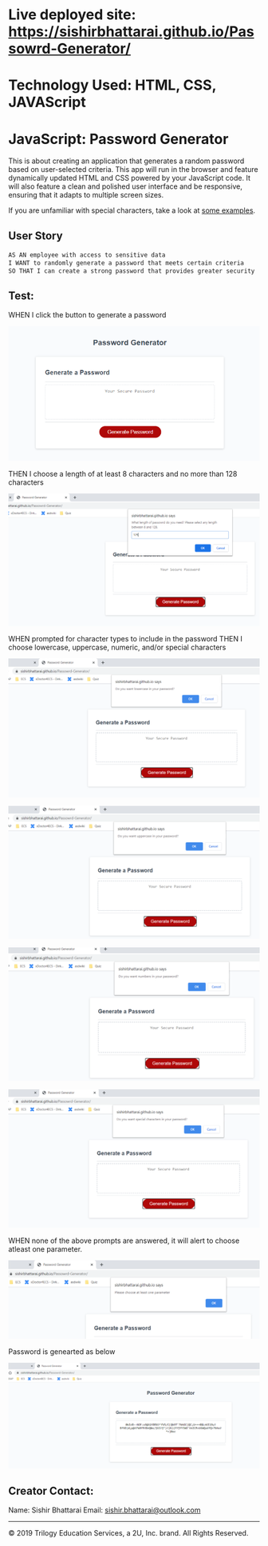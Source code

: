 # Live deployed site: https://sishirbhattarai.github.io/Passowrd-Generator/

# Technology Used: HTML, CSS, JAVAScript

# JavaScript: Password Generator

This is about creating an application that generates a random password based on user-selected criteria. This app will run in the browser and feature dynamically updated HTML and CSS powered by your JavaScript code. It will also feature a clean and polished user interface and be responsive, ensuring that it adapts to multiple screen sizes.

If you are unfamiliar with special characters, take a look at [some examples](https://www.owasp.org/index.php/Password_special_characters).

## User Story

```
AS AN employee with access to sensitive data
I WANT to randomly generate a password that meets certain criteria
SO THAT I can create a strong password that provides greater security
```

## Test:

WHEN I click the button to generate a password

![](./img/Capture.png)


THEN I choose a length of at least 8 characters and no more than 128 characters

![](./img/Capture2.PNG)

WHEN prompted for character types to include in the password
THEN I choose lowercase, uppercase, numeric, and/or special characters

![](./img/Capture5.PNG)

![](./img/Capture6.PNG)

![](./img/Capture7.PNG)

![](./img/Capture8.PNG)

WHEN none of the above prompts are answered, it will alert to choose atleast one parameter.

![](./img/Capture10.PNG)

Password is genearted as below

![](./img/Capture4.PNG)


## Creator Contact:

Name: Sishir Bhattarai
Email: sishir.bhattarai@outlook.com

- - -
© 2019 Trilogy Education Services, a 2U, Inc. brand. All Rights Reserved.
